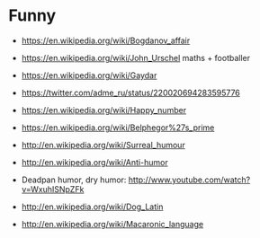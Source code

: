 # Funny

-   <https://en.wikipedia.org/wiki/Bogdanov_affair>

-   <https://en.wikipedia.org/wiki/John_Urschel> maths + footballer

-   <https://en.wikipedia.org/wiki/Gaydar>

-   <https://twitter.com/adme_ru/status/220020694283595776>

-   <https://en.wikipedia.org/wiki/Happy_number>

-   <https://en.wikipedia.org/wiki/Belphegor%27s_prime>

-   <http://en.wikipedia.org/wiki/Surreal_humour>

-   <http://en.wikipedia.org/wiki/Anti-humor>

-   Deadpan humor, dry humor: <http://www.youtube.com/watch?v=WxuhISNpZFk>

-   <http://en.wikipedia.org/wiki/Dog_Latin>

-   <http://en.wikipedia.org/wiki/Macaronic_language>
